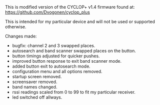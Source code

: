 This is modified version of the CYCLOP+ v1.4 firmware found at:
https://github.com/Dvogonen/cyclop_plus

This is intended for my particular device and will not be used or supported otherwise.

Changes made:
- bugfix: channel 2 and 3 swapped places.
- autosearch and band scanner swapped places on the button.
- button timings adjusted for quicker pushes.
- improved button response to exit band scanner mode.
- added button exit to autosearch mode.
- configuration menu and all options removed.
- startup screen removed.
- screensaver removed.
- band names changed.
- rssi readings scaled from 0 to 99 to fit my particular receiver.
- led switched off allways.

